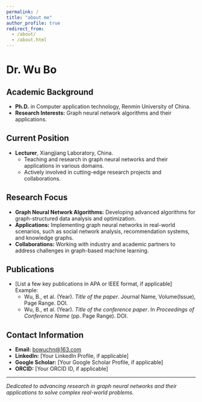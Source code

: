 ```yaml
---
permalink: /
title: "about me"
author_profile: true
redirect_from: 
  - /about/
  - /about.html
---
```



# Dr. Wu Bo

## Academic Background
- **Ph.D.** in Computer application technology, Renmin University of China.   
- **Research Interests:** Graph neural network algorithms and their applications.

## Current Position
- **Lecturer**, Xiangjiang Laboratory, China.  
  - Teaching and research in graph neural networks and their applications in various domains.  
  - Actively involved in cutting-edge research projects and collaborations.

## Research Focus
- **Graph Neural Network Algorithms:** Developing advanced algorithms for graph-structured data analysis and optimization.  
- **Applications:** Implementing graph neural networks in real-world scenarios, such as social network analysis, recommendation systems, and knowledge graphs.  
- **Collaborations:** Working with industry and academic partners to address challenges in graph-based machine learning.

## Publications
- [List a few key publications in APA or IEEE format, if applicable]  
  Example:  
  - Wu, B., et al. (Year). *Title of the paper*. Journal Name, Volume(Issue), Page Range. DOI.  
  - Wu, B., et al. (Year). *Title of the conference paper*. In *Proceedings of Conference Name* (pp. Page Range). DOI.

## Contact Information
- **Email:** bowuchn@163.com  
- **LinkedIn:** [Your LinkedIn Profile, if applicable]  
- **Google Scholar:** [Your Google Scholar Profile, if applicable]  
- **ORCID:** [Your ORCID ID, if applicable]  

---

*Dedicated to advancing research in graph neural networks and their applications to solve complex real-world problems.*
